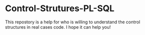 # Control-Strutures-PL-SQL

This repostory is a help for who is willing to understand the control structures in real cases code. I hope it can help you! 
